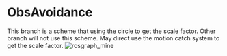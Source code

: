 # ObsAvoidance
This branch is a scheme that using the circle to get the scale factor.
Other branch will not use this scheme. May direct use the motion catch system to get the scale factor.
![rosgraph_mine](https://github.com/weiwei-dotcom/ObsAvoidance/assets/62756096/6663effb-aa86-4939-8f61-a807a7eec1c9)
